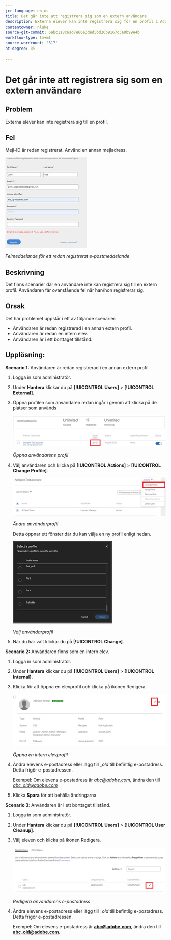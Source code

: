 ```yaml
---
jcr-language: en_us
title: Det går inte att registrera sig som en extern användare
description: Externa elever kan inte registrera sig för en profil i Adobe Learning Manager.
contentowner: nluke
source-git-commit: 6abc118c6ad7e66e3ded5bd26b9167c3a0b99e4b
workflow-type: tm+mt
source-wordcount: '317'
ht-degree: 3%

---
```




# Det går inte att registrera sig som en extern användare

## Problem

Externa elever kan inte registrera sig till en profil.

## Fel

Mejl-ID är redan registrerat. Använd en annan mejladress.

![](assets/cp-register-profile.png)

*Felmeddelande för ett redan registrerat e-postmeddelande*

## Beskrivning

Det finns scenarier där en användare inte kan registrera sig till en extern profil. Användaren får ovanstående fel när han/hon registrerar sig.

## Orsak

Det här problemet uppstår i ett av följande scenarier:

* Användaren är redan registrerad i en annan extern profil.
* Användaren är redan en intern elev.
* Användaren är i ett borttaget tillstånd.

## Upplösning:

**Scenario 1:** Användaren är redan registrerad i en annan extern profil.

1. Logga in som administratör.
1. Under **Hantera** klickar du på **[!UICONTROL Users]** > **[!UICONTROL External]**.
1. Öppna profilen som användaren redan ingår i genom att klicka på de platser som används

   ![](assets/cp-seats-used.png)

   *Öppna användarens profil*

1. Välj användaren och klicka på **[!UICONTROL Actions]** > **[!UICONTROL Change Profile]**.

   ![](assets/cp-change-profile.png)

   *Ändra användarprofil*

   Detta öppnar ett fönster där du kan välja en ny profil enligt nedan.

   ![](assets/cp-select-profiles.png)

   *Välj användarprofil*

1. När du har valt klickar du på **[!UICONTROL Change]**.

**Scenario 2:** Användaren finns som en intern elev.

1. Logga in som administratör.
1. Under **Hantera** klickar du på **[!UICONTROL Users]** > **[!UICONTROL Internal]**.
1. Klicka för att öppna en elevprofil och klicka på ikonen Redigera.

   ![](assets/cp-internal-learner.png)

   *Öppna en intern elevprofil*

1. Ändra elevens e-postadress eller lägg till *_old* till befintlig e-postadress. Detta frigör e-postadressen.

   Exempel: Om elevens e-postadress är *<abc@adobe.com>,* ändra den till *<abc_old@adobe.com>*

1. Klicka **Spara** för att behålla ändringarna.

**Scenario 3**: Användaren är i ett borttaget tillstånd.

1. Logga in som administratör.
1. Under **Hantera** klickar du på **[!UICONTROL Users]** > **[!UICONTROL User Cleanup]**.
1. Välj eleven och klicka på ikonen Redigera.

   ![](assets/cp-deleted-learner.png)

   *Redigera användarens e-postadress*

1. Ändra elevens e-postadress eller lägg till *_old* till befintlig e-postadress. Detta frigör e-postadressen.

   Exempel: Om elevens e-postadress är **<abc@adobe.com>**, ändra den till **<abc_old@adobe.com>**.
